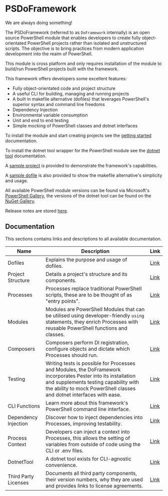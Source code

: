 # PSDoFramework
We are always doing something!

The PSDoFramework (referred to as `DoFramework` internally) is an open source PowerShell module that enables developers to create fully object-orientated PowerShell projects rather than isolated and unstructured scripts. The objective is to bring practices from modern application development into the realm of PowerShell. 

This module is cross platform and only requires installation of the module to build/run PowerShell projects built with the framework.

This framework offers developers some excellent features:
- Fully object-orientated code and project structure
- A useful CLI for building, managing and running projects
- A built in makefile alternative (dofiles) that leverages PowerShell's superior syntax and command line freedoms
- Dependency Injection
- Environmental variable consumption
- Unit and end to end testing
- Simple mocking of PowerShell classes and dotnet interfaces

To install the module and start creating projects see the [getting started](./Documentation/GettingStarted.md) documentation.

To install the dotnet tool wrapper for the PowerShell module see the [dotnet tool](./Documentation/DotnetTool.md) documentation.

A [sample project](./Sample/) is provided to demonstrate the framework's capabilities.

A [sample dofile](./dofile.ps1) is also provided to show the makefile alternative's simplicity and usage.

All available PowerShell module versions can be found via Microsoft's [PowerShell Gallery](https://www.powershellgallery.com/packages/PSDoFramework), the versions of the dotnet tool can be found on the [NuGet Gallery](https://www.nuget.org/packages/PSDoFramework.Tool).

Release notes are stored [here](./Documentation/ReleaseNotes/).

## Documentation
This sections contains links and descriptions to all available documentation.

| Name  | Description | Link |
|----------|----------|----------|
| Dofiles | Explains the purpose and usage of dofiles. | [Link](./Documentation/Dofiles.md) |
| Project Structure | Details a project's structure and its components. | [Link](./Documentation/ProjectStructure.md) |
| Processes | Processes replace traditional PowerShell scripts, these are to be thought of as "entry points". | [Link](./Documentation/Processes.md) |
| Modules | Modules are PowerShell Modules that can be utilised using developer-friendly `using` statements, they enrich Processes with reusable PowerShell functions and classes. | [Link](./Documentation/Modules.md) |
| Composers | Composers perform DI registration, configure objects and dictate which Processes should run. | [Link](./Documentation/Composers.md) |
| Testing | Writing tests is possible for Processes and Modules, the DoFramework incorporates Pester into its installation and supplements testing capability with the ability to mock PowerShell classes and dotnet interfaces with ease. | [Link](./Documentation/Testing.md) |
| CLI Functions | Learn more about this framework's PowerShell command line interface. | [Link](./Documentation/CLIFunctions.md) |
| Dependency Injection | Discover how to inject dependencies into Processes, improving testability. | [Link](./Documentation/DependencyInjection.md) |
| Process Context | Developers can inject a context into Processes, this allows the setting of variables from outside of code using the CLI or .env files. | [Link](./Documentation/ProcessContext.md) |
| DotnetTool | A dotnet tool exists for CLI-agnostic convenience. | [Link](./Documentation/DotnetTool.md) |
| Third Party Licenses | Documents all third party components, their version numbers, why they are used and provides links to license agreements. | [Link](./Documentation/ThirdPartyLicenses.md) |